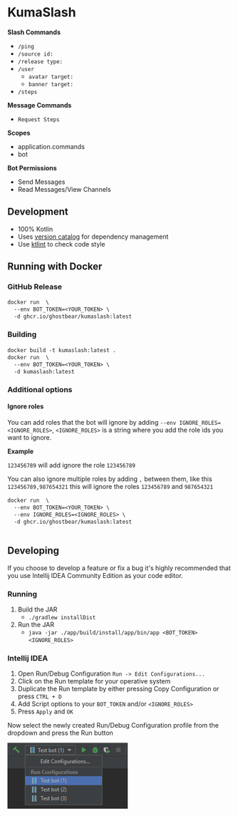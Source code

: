 # KumaSlash

**Slash Commands**
- `/ping`
- `/source id:`
- `/release type:`
- `/user`
  - `avatar target:`
  - `banner target:`
- `/steps`

**Message Commands**
- `Request Steps`

**Scopes**
- application.commands
- bot

**Bot Permissions**
- Send Messages
- Read Messages/View Channels

## Development
- 100% Kotlin
- Uses [version catalog](https://docs.gradle.org/current/userguide/platforms.html) for dependency management
- Use [ktlint](https://github.com/pinterest/ktlint) to check code style

## Running with Docker

### GitHub Release
```shell
docker run  \
  --env BOT_TOKEN=<YOUR_TOKEN> \
  -d ghcr.io/ghostbear/kumaslash:latest
```

### Building
```shell
docker build -t kumaslash:latest .
docker run  \
  --env BOT_TOKEN=<YOUR_TOKEN> \
  -d kumaslash:latest
```

### Additional options

#### Ignore roles

You can add roles that the bot will ignore by adding `--env IGNORE_ROLES=<IGNORE_ROLES>`, `<IGNORE_ROLES>` is a string where you add the role ids you want to ignore.

**Example**

`123456789` will add ignore the role `123456789`

You can also ignore multiple roles by adding `,` between them, like this `123456789,987654321` this will ignore the roles `123456789` and `987654321`

```shell
docker run  \
  --env BOT_TOKEN=<YOUR_TOKEN> \
  --env IGNORE_ROLES=<IGNORE_ROLES> \
  -d ghcr.io/ghostbear/kumaslash:latest
  
```

## Developing

If you choose to develop a feature or fix a bug it's highly recommended that you use Intellij IDEA Community Edition as your code editor. 

### Running
1. Build the JAR 
   - `./gradlew installDist`
2. Run the JAR
   - `java -jar ./app/build/install/app/bin/app <BOT_TOKEN> <IGNORE_ROLES>`

### Intellij IDEA
1. Open Run/Debug Configuration `Run -> Edit Configurations...`
2. Click on the Run template for your operative system
3. Duplicate the Run template by either pressing Copy Configuration or press `CTRL + D`
4. Add Script options to your `BOT_TOKEN` and/or `<IGNORE_ROLES>`
6. Press `Apply` and `OK`

Now select the newly created Run/Debug Configuration profile from the dropdown and press the Run button

![img.png](.github/assets/run_profiles.png)